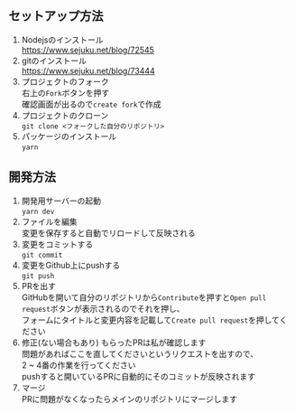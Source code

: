 ## セットアップ方法

1. Nodejsのインストール   
https://www.sejuku.net/blog/72545  
2. gitのインストール    
https://www.sejuku.net/blog/73444
3. プロジェクトのフォーク  
右上の`Fork`ボタンを押す  
確認画面が出るので`create fork`で作成
4. プロジェクトのクローン  
`git clone <フォークした自分のリポジトリ>`
5. パッケージのインストール  
`yarn`

## 開発方法

1. 開発用サーバーの起動  
`yarn dev`
2. ファイルを編集  
変更を保存すると自動でリロードして反映される
3. 変更をコミットする  
`git commit`
4. 変更をGithub上にpushする  
`git push`
5. PRを出す  
GitHubを開いて自分のリポジトリから`Contribute`を押すと`Open pull request`ボタンが表示されるのでそれを押し、  
フォームにタイトルと変更内容を記載して`Create pull request`を押してください
6. 修正(ない場合もあり)
もらったPRは私が確認します  
問題があればここを直してくださいというリクエストを出すので、  
2 ~ 4番の作業を行ってください  
pushすると開いているPRに自動的にそのコミットが反映されます
7. マージ  
PRに問題がなくなったらメインのリポジトリにマージします
